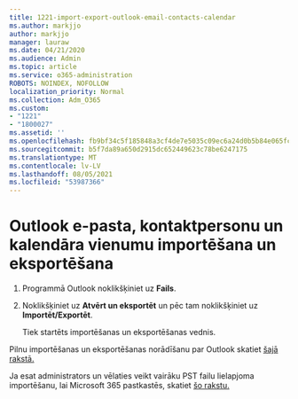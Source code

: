 ```yaml
---
title: 1221-import-export-outlook-email-contacts-calendar
ms.author: markjjo
author: markjjo
manager: lauraw
ms.date: 04/21/2020
ms.audience: Admin
ms.topic: article
ms.service: o365-administration
ROBOTS: NOINDEX, NOFOLLOW
localization_priority: Normal
ms.collection: Adm_O365
ms.custom:
- "1221"
- "1800027"
ms.assetid: ''
ms.openlocfilehash: fb9bf34c5f185848a3cf4de7e5035c09ec6a24d0b5b84e065fcc9cd16e7e276d
ms.sourcegitcommit: b5f7da89a650d2915dc652449623c78be6247175
ms.translationtype: MT
ms.contentlocale: lv-LV
ms.lasthandoff: 08/05/2021
ms.locfileid: "53987366"
---
```

# <a name="import-and-export-outlook-email-contacts-and-calendar-items"></a>Outlook e-pasta, kontaktpersonu un kalendāra vienumu importēšana un eksportēšana

1. Programmā Outlook noklikšķiniet uz **Fails**.

2. Noklikšķiniet uz **Atvērt un eksportēt** un pēc tam noklikšķiniet uz **Importēt/Exportēt**.

    Tiek startēts importēšanas un eksportēšanas vednis.

Pilnu importēšanas un eksportēšanas norādīšanu par Outlook skatiet [šajā rakstā.](https://support.office.com/article/import-and-export-outlook-email-contacts-and-calendar-92577192-3881-4502-b79d-c3bbada6c8ef)

Ja esat administrators un vēlaties veikt vairāku PST failu lielapjoma importēšanu, lai Microsoft 365 pastkastēs, skatiet [šo rakstu.](https://docs.microsoft.com/microsoft-365/security/office-365-security/use-dkim-to-validate-outbound-email)